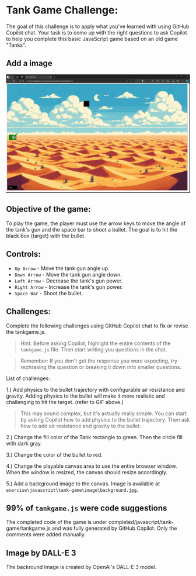 # Tank Game Challenge:

The goal of this challenge is to apply what you've learned with using GitHub Copilot chat. Your task is to come up with the right questions to ask Copilot to help you complete this basic JavaScript game based on an old game "Tanks".

## Add a image 
![Tank Game](image/Copilot-Tank-Game.gif)

## Objective of the game:
To play the game, the player must use the arrow keys to move the angle of the tank's gun and the space bar to shoot a bullet. The goal is to hit the black box (target) with the bullet.

## Controls:
- `Up Arrow` - Move the tank gun angle up.
- `Down Arrow` - Move the tank gun angle down.
- `Left Arrow` - Decrease the tank's gun power.
- `Right Arrow` - Increase the tank's gun power.
- `Space Bar` - Shoot the bullet.


## Challenges:
Complete the following challenges using GitHub Copilot chat to fix or revise the tankgame.js.

> Hint: Before asking Copilot, highlight the entire contents of the `tankgame.js` file. Then start writing you questions in the chat. 

> Remember: If you don't get the response you were expecting, try rephrasing the question or breaking it down into smaller questions.

List of challenges:

1.) Add physics to the bullet trajectory with configurable air resistance and gravity. Adding physics to the bullet will make it more realistic and challenging to hit the target. (refer to GIF above.)

> This may sound complex, but it's actually really simple. You can start by asking Copilot how to add physics to the bullet trajectory. Then ask how to add air resistance and gravity to the bullet. 

2.) Change the fill color of the Tank rectangle to green. Then the circle fill with dark gray.

3.) Change the color of the bullet to red.

4.) Change the playable canvas area to use the entire browser window. When the window is resized, the canvas should resize accordingly.

5.) Add a background image to the canvas. Image is available at `exercise\javascript\tank-game\image\background.jpg`. 

## 99% of `tankgame.js` were code suggestions

 The completed code of the game is under completed/javascript/tank-game/tankgame.js and was fully generated by GitHub Copilot. Only the comments were added manually.

## Image by DALL-E 3
The backround image is created by OpenAI's DALL-E 3 model.
